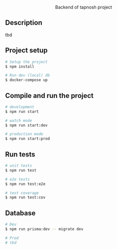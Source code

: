 <p align="center">Backend of tapnosh project</p>

## Description

tbd

## Project setup

```bash
# Setup the project
$ npm install

# Run dev (local) db
$ docker-compose up
```

## Compile and run the project

```bash
# development
$ npm run start

# watch mode
$ npm run start:dev

# production mode
$ npm run start:prod
```

## Run tests

```bash
# unit tests
$ npm run test

# e2e tests
$ npm run test:e2e

# test coverage
$ npm run test:cov
```

## Database

```bash
# Dev
$ npm run prisma:dev -- migrate dev 

# Prod
# tbd
```